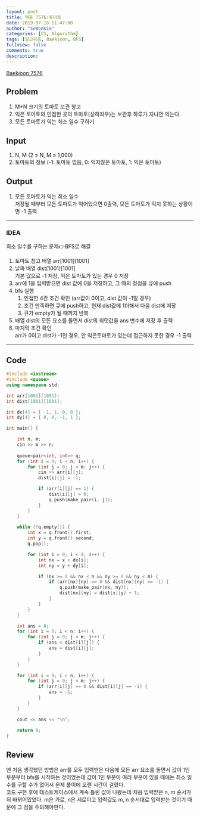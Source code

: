 ```yaml
---
layout: post
title: 백준 7576:토마토
date: 2019-07-18 11:47:00
author: "SeWonKim"
categories: [CS, Algorithm]
tags: [알고리즘, Baekjoon, BFS]
fullview: false
comments: true
description: 
---
```


[Baekjoon 7576](https://www.acmicpc.net/problem/7576)

## Problem
  1. M*N 크기의 토마토 보관 창고
  2. 익은 토마토와 인접한 곳의 토마토(상하좌우)는 보관후 하루가 지나면 익는다.
  3. 모든 토마토가 익는 최소 일수 구하기

## Input
  1. N, M (2 ≤ N, M ≤ 1,000) 
  2. 토마토의 정보 (-1: 토마토 없음, 0: 익지않은 토마토, 1: 익은 토마토)
  
## Output
  1. 모든 토마토가 익는 최소 일수\
  저장될 때부터 모든 토마토가 익어있으면 0출력, 모든 토마토가 익지 못하는 상황이면 -1 출력

---


### IDEA
최소 일수를 구하는 문제👉BFS로 해결

  1. 토마토 창고 배열 arr[1001][1001]
  2. 날짜 배열 dist[1001][1001]\
     기본 값으로 -1 저장, 익은 토마토가 있는 경우 0 저장
  3. arr에 1을 입력받으면 dist 값에 0을 저장하고, 그 때의 정점을 큐에 push
  4. bfs 실행
      1. 인접한 4칸 조건 확인 (arr값이 0이고, dist 값이 -1일 경우)
      2. 조건 만족하면 큐에 push하고, 현재 dist값에 1더해서 다음 dist에 저장
      3. 큐가 empty가 될 때까지 반복
  5. 배열 dist의 모든 요소를 돌면서 dist의 최댓값을 ans 변수에 저장 후 출력
  6. 마지막 조건 확인\
     arr가 0이고 dist가 -1인 경우, 안 익은토마토가 있는데 접근하지 못한 경우 -1 출력
     
---


## Code
```cpp
#include <iostream>
#include <queue>
using namespace std;

int arr[1001][1001];
int dist[1001][1001];

int dx[4] = { -1, 1, 0, 0 };
int dy[4] = { 0, 0, -1, 1 };

int main() {

	int n, m;
	cin >> m >> n;
	
	queue<pair<int, int>> q;
	for (int i = 0; i < n; i++) {
		for (int j = 0; j < m; j++) {
			cin >> arr[i][j];
			dist[i][j] = -1;

			if (arr[i][j] == 1) {
				dist[i][j] = 0;
				q.push(make_pair(i, j));
			}
		}
	}

	while (!q.empty()) {
		int x = q.front().first;
		int y = q.front().second;
		q.pop();

		for (int i = 0; i < 4; i++) {
			int nx = x + dx[i];
			int ny = y + dy[i];

			if (nx >= 0 && nx < n && ny >= 0 && ny < m) {
				if (arr[nx][ny] == 0 && dist[nx][ny] == -1) {
					q.push(make_pair(nx, ny));
					dist[nx][ny] = dist[x][y] + 1;
				}
			}
		}
	}

	int ans = 0;
	for (int i = 0; i < n; i++) {
		for (int j = 0; j < m; j++) {
			if (ans < dist[i][j]) {
				ans = dist[i][j];
			}
		}
	}

	for (int i = 0; i < n; i++) {
		for (int j = 0; j < m; j++) {
			if (arr[i][j] == 0 && dist[i][j] == -1) {
				ans = -1;
			}
		}
	}

	cout << ans << "\n";
	
	return 0;
}
```


## Review
맨 처음 생각했던 방법은 arr를 모두 입력받은 다음에 모든 arr 요소를 돌면서 값이 1인 부분부터 bfs를 시작하는 것이었는데
값이 1인 부분이 여러 부분이 있을 때에는 최소 일 수를 구할 수가 없어서 문제 풀이에 오랜 시간이 걸렸다.\
코드 구현 후에 테스트케이스에서 계속 틀린 값이 나왔는데 처음 입력받은 n, m 순서가 뒤 바뀌어있었다.
m은 가로, n은 세로이고 입력값도 m, n 순서대로 입력받는 것이기 때문에 그 점을 주의해야한다.
